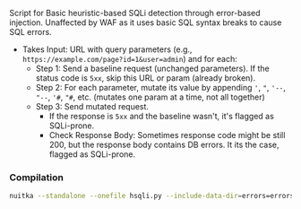 Script for Basic heuristic-based SQLi detection through error-based injection. Unaffected by WAF as it uses basic SQL syntax breaks to cause SQL errors.

- Takes Input: URL with query parameters (e.g., `https://example.com/page?id=1&user=admin`) and for each:
    - Step 1: Send a baseline request (unchanged parameters). If the status code is `5xx`, skip this URL or param (already broken).
    - Step 2: For each parameter, mutate its value by appending `'`, `"`, `'--`, `"--`, `'#`, `"#`, etc. (mutates one param at a time, not all together)
    - Step 3: Send mutated request.
        - If the response is `5xx` and the baseline wasn't, it's flagged as SQLi-prone.
        - Check Response Body: Sometimes response code might be still 200, but the response body contains DB errors. It its the case, flagged as SQLi-prone.


### Compilation
```bash
nuitka --standalone --onefile hsqli.py --include-data-dir=errors=errors
```
